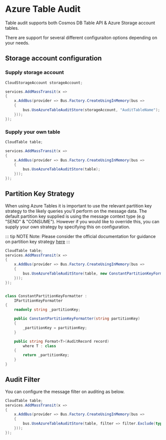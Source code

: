 # Azure Table Audit

Table audit supports both Cosmos DB Table API & Azure Storage account tables.

There are support for several different configuraiton options depending on your needs.

## Storage account configuration

### Supply storage account

```cs
CloudStorageAccount storageAccount;

services.AddMassTransit(x =>
{
    x.AddBus(provider => Bus.Factory.CreateUsingInMemory(bus =>
    {
        bus.UseAzureTableAuditStore(storageAccount, "AuditTableName");
    }));
});

```

### Supply your own table

```cs
CloudTable table;

services.AddMassTransit(x =>
{
    x.AddBus(provider => Bus.Factory.CreateUsingInMemory(bus =>
    {
        bus.UseAzureTableAuditStore(table);
    }));
});

```

## Partition Key Strategy

When using Azure Tables it is important to use the relevant partition key strategy to the likely queries you'll perform on the message data. The default partition key supplied is using the message context type (e.g "SEND" & "CONSUME"). However if you would like to override this, you can supply your own strategy by specifying this on configuration.

::: tip NOTE
Note: Please consider the official documentation for guidance on partition key strategy [here](https://docs.microsoft.com/en-us/rest/api/storageservices/designing-a-scalable-partitioning-strategy-for-azure-table-storage)
:::

```cs
CloudTable table;
services.AddMassTransit(x =>
{
    x.AddBus(provider => Bus.Factory.CreateUsingInMemory(bus =>
    {
        bus.UseAzureTableAuditStore(table, new ConstantPartitionKeyFormatter());
    }));
});


class ConstantPartitionKeyFormatter :
    IPartitionKeyFormatter
{
    readonly string _partitionKey;

    public ConstantPartitionKeyFormatter(string partitionKey)
    {
        _partitionKey = partitionKey;
    }

    public string Format<T>(AuditRecord record)
        where T : class
    {
        return _partitionKey;
    }
}
```

## Audit Filter

You can configure the message filter on auditing as below.

```cs
CloudTable table;
services.AddMassTransit(x =>
{
    x.AddBus(provider => Bus.Factory.CreateUsingInMemory(bus =>
    {
        bus.UseAzureTableAuditStore(table, filter => filter.Exclude(typeof(LargeMessage), typeof(SecretMessage)));
    }));
});
```
